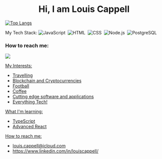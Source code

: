 
<h1 align="center">Hi, I am Louis Cappell </h1>


[![Top Langs](https://github-readme-stats.vercel.app/api/top-langs/?username=LCappell&layout=compact)](https://github.com/LCappell/github-readme-stats)
<!--  ![coding-night](https://i.pinimg.com/originals/e4/26/70/e426702edf874b181aced1e2fa5c6cde.gif) -->

My Tech Stack:
![JavaScript](https://img.shields.io/badge/-JavaScript-05122A?style=flat&logo=javascript)&nbsp;
![HTML](https://img.shields.io/badge/-HTML-05122A?style=flat&logo=HTML5)&nbsp;
![CSS](https://img.shields.io/badge/-CSS-05122A?style=flat&logo=CSS3&logoColor=1572B6)&nbsp;
![Node.js](https://img.shields.io/badge/-Node.js-05122A?style=flat&logo=node.js&logoColor=339933)&nbsp;
![PostgreSQL](https://img.shields.io/badge/-PostgreSQL-05122A?style=flat&logo=postgresql&logoColor=336791)&nbsp;


### How to reach me: 
<a href="mailto: louis.cappell@icloud.com">
<img src="https://img.shields.io/badge/-billpwchan%40hotmail.com-7B83EB?&style=for-the-badge&logo=Microsoft-outlook&logoColor=white" >
                                               
 
  My Interests: 
  
- Travelling 
- Blockchain and Cryptocurrencies 
- Football 
- Coffee 
- Cutting edge software and applications
- Everything Tech!

What I'm learning: 

- TypeScript
- Advanced React 

 
 How to reach me:
 - louis.cappell@icloud.com 
 - https://www.linkedin.com/in/louiscappell/
 
 
 



